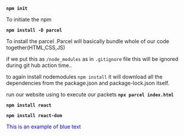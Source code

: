 
**`npm init`**

To initiate the npm 


**`npm install -D parcel`**

To install the parcel .Parcel will basically bundle whole of our code together(HTML,CSS,JS)


if we put this as `/node_modules` as in `.gitignore` file this will be ignored during git hub action time..


to again install nodemodules `npm install` it will download all the dependencies from the package.json and package-lock.json itself.







run our website using to execute our packets 
**`npx parcel index.html`**



**`npm install react`**

**`npm install react-dom`**

<span style="color:blue">This is an example of blue text</span>





